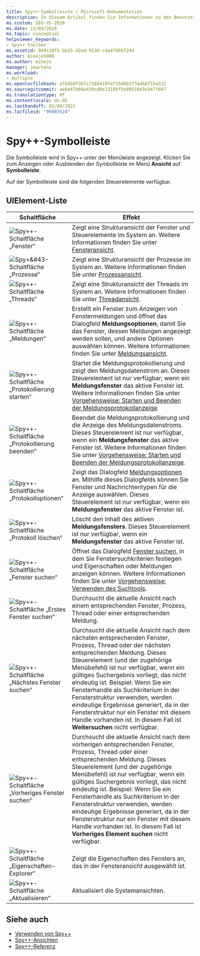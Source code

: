 ```yaml
---
title: Spy++-Symbolleiste | Microsoft-Dokumentation
description: In diesem Artikel finden Sie Informationen zu den Benutzeroberflächenelementen in der Spy++-Symbolleiste, die unter der Menüleiste angezeigt wird. Klicken Sie zum Anzeigen oder Ausblenden der Symbolleiste im Menü Ansicht auf Symbolleiste.
ms.custom: SEO-VS-2020
ms.date: 11/04/2016
ms.topic: conceptual
helpviewer_keywords:
- Spy++ toolbar
ms.assetid: 949c18fb-bb25-42ed-9130-c4a47869f24d
author: mikejo5000
ms.author: mikejo
manager: jmartens
ms.workload:
- multiple
ms.openlocfilehash: af6db0f367c73804197ef35d0b3734d68f15a332
ms.sourcegitcommit: ae6d47b09a439cd0e13180f5e89510e3e347fd47
ms.translationtype: HT
ms.contentlocale: de-DE
ms.lasthandoff: 02/08/2021
ms.locfileid: "99903524"
---
```

# <a name="spy-toolbar"></a>Spy++-Symbolleiste
Die Symbolleiste wird in Spy++ unter der Menüleiste angezeigt. Klicken Sie zum Anzeigen oder Ausblenden der Symbolleiste im Menü **Ansicht** auf **Symbolleiste**.

 Auf der Symbolleiste sind die folgenden Steuerelemente verfügbar.

## <a name="uielement-list"></a>UIElement-Liste

|Schaltfläche|Effekt|
|------------|------------|
|![Spy&#43;&#43;-Schaltfläche „Fenster“](../debugger/media/icon_spy--_windows.gif "Icon_Spy++_Windows")|Zeigt eine Strukturansicht der Fenster und Steuerelemente im System an. Weitere Informationen finden Sie unter [Fensteransicht](../debugger/windows-view.md).|
|![Spy&#43;&#43-Schaltfläche „Prozesse“](../debugger/media/icon_spy--_processes.gif "Icon_Spy++_Processes")|Zeigt eine Strukturansicht der Prozesse im System an. Weitere Informationen finden Sie unter [Prozessansicht](../debugger/processes-view.md).|
|![Spy&#43;&#43;-Schaltfläche „Threads“](../debugger/media/icon_spy--_threads.gif "Icon_Spy++_Threads")|Zeigt eine Strukturansicht der Threads im System an. Weitere Informationen finden Sie unter [Threadansicht](../debugger/threads-view.md).|
|![Spy&#43;&#43;-Schaltfläche „Meldungen“](../debugger/media/icon_spy--_messages.gif "Icon_Spy++_Messages")|Erstellt ein Fenster zum Anzeigen von Fenstermeldungen und öffnet das Dialogfeld **Meldungsoptionen**, damit Sie das Fenster, dessen Meldungen angezeigt werden sollen, und andere Optionen auswählen können. Weitere Informationen finden Sie unter [Meldungsansicht](../debugger/messages-view.md).|
|![Spy&#43;&#43;-Schaltfläche „Protokollierung starten“](../debugger/media/icon_spy--_startlog.gif "Icon_Spy++_StartLog")|Startet die Meldungsprotokollierung und zeigt den Meldungsdatenstrom an. Dieses Steuerelement ist nur verfügbar, wenn ein **Meldungsfenster** das aktive Fenster ist. Weitere Informationen finden Sie unter [Vorgehensweise: Starten und Beenden der Meldungsprotokollanzeige](../debugger/how-to-start-and-stop-the-message-log-display.md).|
|![Spy&#43;&#43;-Schaltfläche „Protokollierung beenden“](../debugger/media/icon_spy--_stoplog.gif "Icon_Spy++_StopLog")|Beendet die Meldungsprotokollierung und die Anzeige des Meldungsdatenstroms. Dieses Steuerelement ist nur verfügbar, wenn ein **Meldungsfenster** das aktive Fenster ist. Weitere Informationen finden Sie unter [Vorgehensweise: Starten und Beenden der Meldungsprotokollanzeige](../debugger/how-to-start-and-stop-the-message-log-display.md).|
|![Spy&#43;&#43;-Schaltfläche „Protokolloptionen“](../debugger/media/icon_spy--_logoptions.gif "Icon_Spy++_LogOptions")|Zeigt das Dialogfeld [Meldungsoptionen](../debugger/message-options-dialog-box.md) an. Mithilfe dieses Dialogfelds können Sie Fenster und Nachrichtentypen für die Anzeige auswählen. Dieses Steuerelement ist nur verfügbar, wenn ein **Meldungsfenster** das aktive Fenster ist.|
|![Spy&#43;&#43;-Schaltfläche „Protokoll löschen“](../debugger/media/spy--_clearlog.gif "Spy++_ClearLog")|Löscht den Inhalt des aktiven **Meldungsfensters**. Dieses Steuerelement ist nur verfügbar, wenn ein **Meldungsfenster** das aktive Fenster ist.|
|![Spy&#43;&#43;-Schaltfläche „Fenster suchen“](../debugger/media/icon_spy--_findwindow.gif "Icon_Spy++_FindWindow")|Öffnet das Dialogfeld [Fenster suchen](../debugger/find-window-dialog-box.md), in dem Sie Fenstersuchkriterien festlegen und Eigenschaften oder Meldungen anzeigen können. Weitere Informationen finden Sie unter [Vorgehensweise: Verwenden des Suchtools](../debugger/how-to-use-the-finder-tool.md).|
|![Spy&#43;&#43;-Schaltfläche „Erstes Fenster suchen“](../debugger/media/icon_spy--_window.gif "Icon_Spy++_Window")|Durchsucht die aktuelle Ansicht nach einem entsprechenden Fenster, Prozess, Thread oder einer entsprechenden Meldung.|
|![Spy&#43;&#43;-Schaltfläche „Nächstes Fenster suchen“](../debugger/media/icon_spy--_nextwindow.gif "Icon_Spy++_NextWindow")|Durchsucht die aktuelle Ansicht nach dem nächsten entsprechenden Fenster, Prozess, Thread oder der nächsten entsprechenden Meldung. Dieses Steuerelement (und der zugehörige Menübefehl) ist nur verfügbar, wenn ein gültiges Suchergebnis vorliegt, das nicht eindeutig ist. Beispiel: Wenn Sie ein Fensterhandle als Suchkriterium in der Fensterstruktur verwenden, werden eindeutige Ergebnisse generiert, da in der Fensterstruktur nur ein Fenster mit diesem Handle vorhanden ist. In diesem Fall ist **Weitersuchen** nicht verfügbar.|
|![Spy&#43;&#43;-Schaltfläche „Vorheriges Fenster suchen“](../debugger/media/icon_spy--_prevwindow.gif "Icon_Spy++_PrevWindow")|Durchsucht die aktuelle Ansicht nach dem vorherigen entsprechenden Fenster, Prozess, Thread oder einer entsprechenden Meldung. Dieses Steuerelement (und der zugehörige Menübefehl) ist nur verfügbar, wenn ein gültiges Suchergebnis vorliegt, das nicht eindeutig ist. Beispiel: Wenn Sie ein Fensterhandle als Suchkriterium in der Fensterstruktur verwenden, werden eindeutige Ergebnisse generiert, da in der Fensterstruktur nur ein Fenster mit diesem Handle vorhanden ist. In diesem Fall ist **Vorheriges Element suchen** nicht verfügbar.|
|![Spy&#43;&#43;-Schaltfläche „Eigenschaften-Explorer“](../debugger/media/icon_spy--_propexp.gif "Icon_Spy++_PropExp")|Zeigt die Eigenschaften des Fensters an, das in der Fensteransicht ausgewählt ist.|
|![Spy&#43;&#43;-Schaltfläche „Aktualisieren“](../debugger/media/icon_spy--_refresh.gif "Icon_Spy++_Refresh")|Aktualisiert die Systemansichten.|

## <a name="see-also"></a>Siehe auch
- [Verwenden von Spy++](../debugger/using-spy-increment.md)
- [Spy++-Ansichten](../debugger/spy-increment-views.md)
- [Spy++-Referenz](../debugger/spy-increment-reference.md)